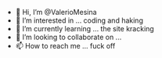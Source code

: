 - 👋 Hi, I’m @ValerioMesina
- 👀 I’m interested in ... coding and haking 
- 🌱 I’m currently learning ... the site kracking
- 💞️ I’m looking to collaborate on ...
- 📫 How to reach me ... fuck off

<!---
ValerioMesina/ValerioMesina is a ✨ special ✨ repository because its `README.md` (this file) appears on your GitHub profile.
You can click the Preview link to take a look at your changes.
--->
